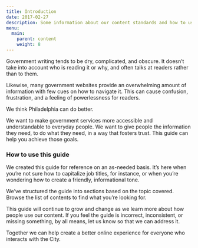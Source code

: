 ```yaml
---
title: Introduction
date: 2017-02-27
description: Some information about our content standards and how to use them. 
menu:
  main:
    parent: content
    weight: 8
---
```


Government writing tends to be dry, complicated, and obscure. It doesn’t take into account who is reading it or why, and often talks at readers rather than to them.

Likewise, many government websites provide an overwhelming amount of information with few cues on how to navigate it. This can cause confusion, frustration, and a feeling of powerlessness for readers.

We think Philadelphia can do better.

We want to make government services more accessible and understandable to everyday people. We want to give people the information they need, to do what they need, in a way that fosters trust. This guide can help you achieve those goals.


### How to use this guide

We created this guide for reference on an as-needed basis. It’s here when you’re not sure how to capitalize job titles, for instance, or when you’re wondering how to create a friendly, informational tone.

We’ve structured the guide into sections based on the topic covered. Browse the list of contents to find what you’re looking for.

This guide will continue to grow and change as we learn more about how people use our content. If you feel the guide is incorrect, inconsistent, or missing something, by all means, let us know so that we can address it.

Together we can help create a better online experience for everyone who interacts with the City.
